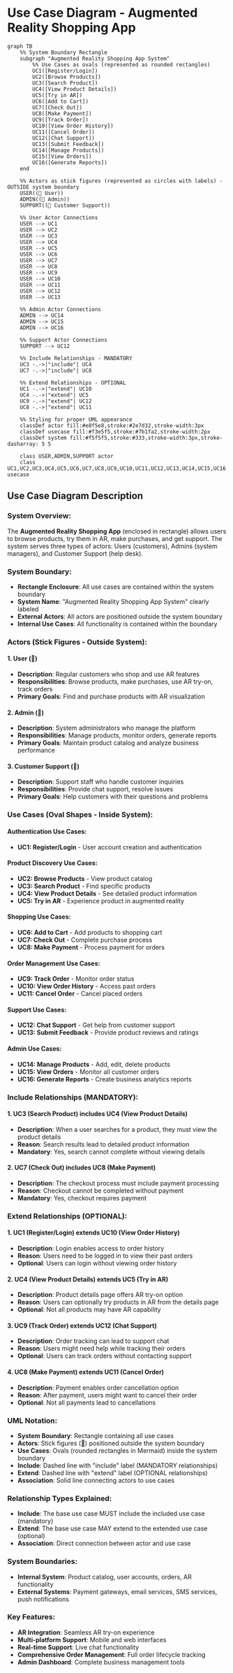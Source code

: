 # Use Case Diagram - Augmented Reality Shopping App

```mermaid
graph TB
    %% System Boundary Rectangle
    subgraph "Augmented Reality Shopping App System"
        %% Use Cases as ovals (represented as rounded rectangles)
        UC1([Register/Login])
        UC2([Browse Products])
        UC3([Search Product])
        UC4([View Product Details])
        UC5([Try in AR])
        UC6([Add to Cart])
        UC7([Check Out])
        UC8([Make Payment])
        UC9([Track Order])
        UC10([View Order History])
        UC11([Cancel Order])
        UC12([Chat Support])
        UC13([Submit Feedback])
        UC14([Manage Products])
        UC15([View Orders])
        UC16([Generate Reports])
    end

    %% Actors as stick figures (represented as circles with labels) - OUTSIDE system boundary
    USER((👤 User))
    ADMIN((👤 Admin))
    SUPPORT((👤 Customer Support))

    %% User Actor Connections
    USER --> UC1
    USER --> UC2
    USER --> UC3
    USER --> UC4
    USER --> UC5
    USER --> UC6
    USER --> UC7
    USER --> UC8
    USER --> UC9
    USER --> UC10
    USER --> UC11
    USER --> UC12
    USER --> UC13

    %% Admin Actor Connections
    ADMIN --> UC14
    ADMIN --> UC15
    ADMIN --> UC16

    %% Support Actor Connections
    SUPPORT --> UC12

    %% Include Relationships - MANDATORY
    UC3 -.->|"include"| UC4
    UC7 -.->|"include"| UC8

    %% Extend Relationships - OPTIONAL
    UC1 -.->|"extend"| UC10
    UC4 -.->|"extend"| UC5
    UC9 -.->|"extend"| UC12
    UC8 -.->|"extend"| UC11

    %% Styling for proper UML appearance
    classDef actor fill:#e8f5e8,stroke:#2e7d32,stroke-width:3px
    classDef usecase fill:#f3e5f5,stroke:#7b1fa2,stroke-width:2px
    classDef system fill:#f5f5f5,stroke:#333,stroke-width:3px,stroke-dasharray: 5 5

    class USER,ADMIN,SUPPORT actor
    class UC1,UC2,UC3,UC4,UC5,UC6,UC7,UC8,UC9,UC10,UC11,UC12,UC13,UC14,UC15,UC16 usecase
```

## Use Case Diagram Description

### **System Overview:**
The **Augmented Reality Shopping App** (enclosed in rectangle) allows users to browse products, try them in AR, make purchases, and get support. The system serves three types of actors: Users (customers), Admins (system managers), and Customer Support (help desk).

### **System Boundary:**
- **Rectangle Enclosure**: All use cases are contained within the system boundary
- **System Name**: "Augmented Reality Shopping App System" clearly labeled
- **External Actors**: All actors are positioned outside the system boundary
- **Internal Use Cases**: All functionality is contained within the boundary

### **Actors (Stick Figures - Outside System):**

#### **1. User (👤)**
- **Description**: Regular customers who shop and use AR features
- **Responsibilities**: Browse products, make purchases, use AR try-on, track orders
- **Primary Goals**: Find and purchase products with AR visualization

#### **2. Admin (👤)**
- **Description**: System administrators who manage the platform
- **Responsibilities**: Manage products, monitor orders, generate reports
- **Primary Goals**: Maintain product catalog and analyze business performance

#### **3. Customer Support (👤)**
- **Description**: Support staff who handle customer inquiries
- **Responsibilities**: Provide chat support, resolve issues
- **Primary Goals**: Help customers with their questions and problems

### **Use Cases (Oval Shapes - Inside System):**

#### **Authentication Use Cases:**
- **UC1: Register/Login** - User account creation and authentication

#### **Product Discovery Use Cases:**
- **UC2: Browse Products** - View product catalog
- **UC3: Search Product** - Find specific products
- **UC4: View Product Details** - See detailed product information
- **UC5: Try in AR** - Experience product in augmented reality

#### **Shopping Use Cases:**
- **UC6: Add to Cart** - Add products to shopping cart
- **UC7: Check Out** - Complete purchase process
- **UC8: Make Payment** - Process payment for orders

#### **Order Management Use Cases:**
- **UC9: Track Order** - Monitor order status
- **UC10: View Order History** - Access past orders
- **UC11: Cancel Order** - Cancel placed orders

#### **Support Use Cases:**
- **UC12: Chat Support** - Get help from customer support
- **UC13: Submit Feedback** - Provide product reviews and ratings

#### **Admin Use Cases:**
- **UC14: Manage Products** - Add, edit, delete products
- **UC15: View Orders** - Monitor all customer orders
- **UC16: Generate Reports** - Create business analytics reports

### **Include Relationships (MANDATORY):**

#### **1. UC3 (Search Product) includes UC4 (View Product Details)**
- **Description**: When a user searches for a product, they must view the product details
- **Reason**: Search results lead to detailed product information
- **Mandatory**: Yes, search cannot complete without viewing details

#### **2. UC7 (Check Out) includes UC8 (Make Payment)**
- **Description**: The checkout process must include payment processing
- **Reason**: Checkout cannot be completed without payment
- **Mandatory**: Yes, checkout requires payment

### **Extend Relationships (OPTIONAL):**

#### **1. UC1 (Register/Login) extends UC10 (View Order History)**
- **Description**: Login enables access to order history
- **Reason**: Users need to be logged in to view their past orders
- **Optional**: Users can login without viewing order history

#### **2. UC4 (View Product Details) extends UC5 (Try in AR)**
- **Description**: Product details page offers AR try-on option
- **Reason**: Users can optionally try products in AR from the details page
- **Optional**: Not all products may have AR capability

#### **3. UC9 (Track Order) extends UC12 (Chat Support)**
- **Description**: Order tracking can lead to support chat
- **Reason**: Users might need help while tracking their orders
- **Optional**: Users can track orders without contacting support

#### **4. UC8 (Make Payment) extends UC11 (Cancel Order)**
- **Description**: Payment enables order cancellation option
- **Reason**: After payment, users might want to cancel their order
- **Optional**: Not all payments lead to cancellations

### **UML Notation:**
- **System Boundary**: Rectangle containing all use cases
- **Actors**: Stick figures (👤) positioned outside the system boundary
- **Use Cases**: Ovals (rounded rectangles in Mermaid) inside the system boundary
- **Include**: Dashed line with "include" label (MANDATORY relationships)
- **Extend**: Dashed line with "extend" label (OPTIONAL relationships)
- **Association**: Solid line connecting actors to use cases

### **Relationship Types Explained:**
- **Include**: The base use case MUST include the included use case (mandatory)
- **Extend**: The base use case MAY extend to the extended use case (optional)
- **Association**: Direct connection between actor and use case

### **System Boundaries:**
- **Internal System**: Product catalog, user accounts, orders, AR functionality
- **External Systems**: Payment gateways, email services, SMS services, push notifications

### **Key Features:**
- **AR Integration**: Seamless AR try-on experience
- **Multi-platform Support**: Mobile and web interfaces
- **Real-time Support**: Live chat functionality
- **Comprehensive Order Management**: Full order lifecycle tracking
- **Admin Dashboard**: Complete business management tools 